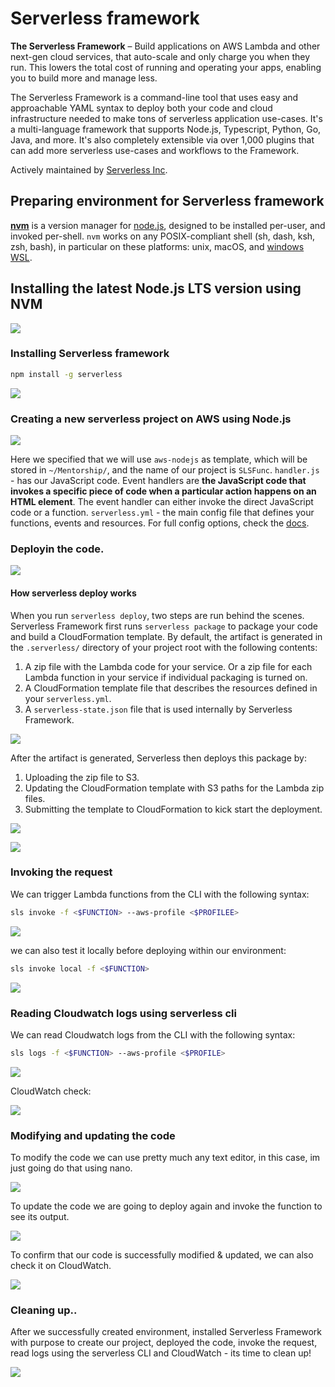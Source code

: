 
# Serverless framework
**The Serverless Framework** – Build applications on AWS Lambda and other next-gen cloud services, that auto-scale and only charge you when they run. This lowers the total cost of running and operating your apps, enabling you to build more and manage less.

The Serverless Framework is a command-line tool that uses easy and approachable YAML syntax to deploy both your code and cloud infrastructure needed to make tons of serverless application use-cases. It's a multi-language framework that supports Node.js, Typescript, Python, Go, Java, and more. It's also completely extensible via over 1,000 plugins that can add more serverless use-cases and workflows to the Framework.

Actively maintained by [Serverless Inc](https://www.serverless.com/).

## Preparing environment for Serverless framework

**[nvm](https://github.com/nvm-sh/nvm)** is a version manager for [node.js](https://nodejs.org/en/), designed to be installed per-user, and invoked per-shell. `nvm` works on any POSIX-compliant shell (sh, dash, ksh, zsh, bash), in particular on these platforms: unix, macOS, and [windows WSL](https://github.com/nvm-sh/nvm#important-notes).

## Installing the latest Node.js LTS version using NVM
![](https://github.com/x0rCTF/Serverless/blob/main/images/1%20nvm.png)


### Installing Serverless framework 

```bash
npm install -g serverless
```

![](https://github.com/x0rCTF/Serverless/blob/main/images/Pasted%20image%2020220202185259.png)


### Creating a new serverless project on AWS using Node.js

![](https://github.com/x0rCTF/Serverless/blob/main/images/3%20Create%20a%20new%20serverless%20project%20on%20AWS%20using%20Node.png)

Here we specified that we will use `aws-nodejs` as template, which will be stored in `~/Mentorship/`, and the name of our project is `SLSFunc`. 
`handler.js` - has our JavaScript code. Event handlers are **the JavaScript code that invokes a specific piece of code when a particular action happens on an HTML element**. The event handler can either invoke the direct JavaScript code or a function.
`serverless.yml` - the main config file that defines your functions, events and resources. For full config options, check the [docs](https://www.serverless.com/framework/docs/).

### Deployin the code.

![](https://github.com/x0rCTF/Serverless/blob/main/images/4%20deploy.png)

#### How serverless deploy works
When you run `serverless deploy`, two steps are run behind the scenes. Serverless Framework first runs `serverless package` to package your code and build a CloudFormation template. By default, the artifact is generated in the `.serverless/` directory of your project root with the following contents:

1.  A zip file with the Lambda code for your service. Or a zip file for each Lambda function in your service if individual packaging is turned on.
2.  A CloudFormation template file that describes the resources defined in your `serverless.yml`.
3.  A `serverless-state.json` file that is used internally by Serverless Framework.

![](https://github.com/x0rCTF/Serverless/blob/main/images/Pasted%20image%2020220202194735.png)


After the artifact is generated, Serverless then deploys this package by:

1.  Uploading the zip file to S3.
2.  Updating the CloudFormation template with S3 paths for the Lambda zip files.
3.  Submitting the template to CloudFormation to kick start the deployment.

![](https://github.com/x0rCTF/Serverless/blob/main/images/s3.png)

![](https://github.com/x0rCTF/Serverless/blob/main/images/CloudFormation.png)


### Invoking the request

 We can trigger Lambda functions from the CLI with the following syntax:

```bash
sls invoke -f <$FUNCTION> --aws-profile <$PROFILEE>
```

![](https://github.com/x0rCTF/Serverless/blob/main/images/inv0ke.png)

 we can also test it locally before deploying within our environment:

```bash
sls invoke local -f <$FUNCTION>
```

![](https://github.com/x0rCTF/Serverless/blob/main/images/invokelocal.png)

### Reading Cloudwatch logs using serverless cli

 We can read Cloudwatch logs from the CLI with the following syntax:
 ```bash
 sls logs -f <$FUNCTION> --aws-profile <$PROFILE>
 ```


![](https://github.com/x0rCTF/Serverless/blob/main/images/logcheckCLI.png)

 CloudWatch check:
 
![](https://github.com/x0rCTF/Serverless/blob/main/images/CloudWatch.png)

### Modifying and updating the code

 To modify the code we can use pretty much any text editor, in this case, im just going do that using nano.
 
![](https://github.com/x0rCTF/Serverless/blob/main/images/7%20modify%20.png)

 To update the code we are going to deploy again and invoke the function to see its output.
 
![](https://github.com/x0rCTF/Serverless/blob/main/images/8%20update%20%26%20invoke.png)

 To confirm that our code is successfully modified & updated, we can also check it on CloudWatch.
 
![](https://github.com/x0rCTF/Serverless/blob/main/images/ffff.png)

### Cleaning up..

 After we successfully created environment, 
 installed Serverless Framework with purpose to create our project, 
 deployed the code, invoke the request, read logs using the serverless CLI and CloudWatch - its time to clean up!
 
![](https://github.com/x0rCTF/Serverless/blob/main/images/clean.png)



